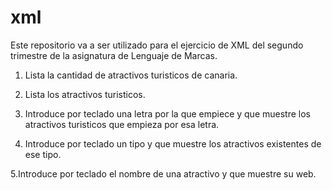 # xml
Este repositorio va a ser utilizado para el ejercicio de XML del segundo
trimestre de la asignatura de Lenguaje de Marcas.

1. Lista la cantidad de atractivos turisticos de canaria.

2. Lista los atractivos turisticos.

3. Introduce por teclado una letra por la que empiece y
que muestre los atractivos turisticos que empieza por esa letra.

4. Introduce por teclado un tipo y que muestre los atractivos existentes de 
ese tipo.

5.Introduce por teclado el nombre de una atractivo y que muestre su web.

